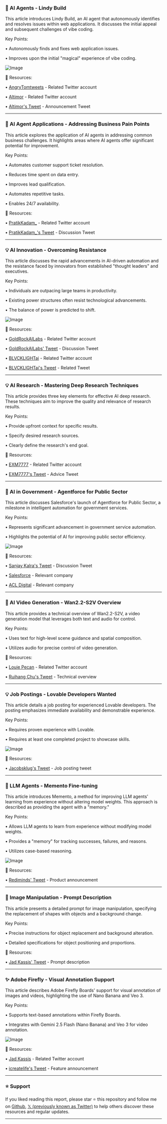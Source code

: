### 🚀 AI Agents - Lindy Build

This article introduces Lindy Build, an AI agent that autonomously identifies and resolves issues within web applications.  It discusses the initial appeal and subsequent challenges of vibe coding.

Key Points:

•  Autonomously finds and fixes web application issues.

•  Improves upon the initial "magical" experience of vibe coding.


![Image](https://pbs.twimg.com/amplify_video_thumb/1960755236081176576/img/sR3mFynHG4giaJfc.jpg)

🔗 Resources:

• [AngryTomtweets](https://x.com/AngryTomtweets) -  Related Twitter account

• [Altimor](https://x.com/Altimor) -  Related Twitter account

• [Altimor's Tweet](https://x.com/Altimor/status/1960755364208763321) -  Announcement Tweet


---
### 🤖 AI Agent Applications - Addressing Business Pain Points

This article explores the application of AI agents in addressing common business challenges.  It highlights areas where AI agents offer significant potential for improvement.


Key Points:

•  Automates customer support ticket resolution.

•  Reduces time spent on data entry.


•  Improves lead qualification.

•  Automates repetitive tasks.

•  Enables 24/7 availability.


🔗 Resources:

• [PratikKadam_](https://x.com/PratikKadam_) - Related Twitter account

• [PratikKadam_'s Tweet](https://x.com/PratikKadam_/status/1950918737336598649) -  Discussion Tweet


---
### 💡 AI Innovation - Overcoming Resistance

This article discusses the rapid advancements in AI-driven automation and the resistance faced by innovators from established "thought leaders" and executives.

Key Points:

• Individuals are outpacing large teams in productivity.

• Existing power structures often resist technological advancements.

•  The balance of power is predicted to shift.


![Image](https://pbs.twimg.com/media/GzZURxXa4AEsTd6?format=jpg&name=small)

🔗 Resources:

• [GoldRockAILabs](https://x.com/GoldRockAILabs) - Related Twitter account

• [GoldRockAILabs' Tweet](https://x.com/GoldRockAILabs/status/1960860694695567596) - Discussion Tweet

• [BLVCKLIGHTai](https://x.com/BLVCKLIGHTai) - Related Twitter account

• [BLVCKLIGHTai's Tweet](https://x.com/BLVCKLIGHTai/status/1960847358599815211) - Related Tweet


---
### 💡 AI Research - Mastering Deep Research Techniques

This article provides three key elements for effective AI deep research.  These techniques aim to improve the quality and relevance of research results.

Key Points:

•  Provide upfront context for specific results.

• Specify desired research sources.

•  Clearly define the research's end goal.



🔗 Resources:

• [EXM7777](https://x.com/EXM7777) - Related Twitter account

• [EXM7777's Tweet](https://x.com/EXM7777/status/1960704394309329136) -  Advice Tweet


---
### 🤖 AI in Government - Agentforce for Public Sector

This article discusses Salesforce's launch of Agentforce for Public Sector, a milestone in intelligent automation for government services.

Key Points:

•  Represents significant advancement in government service automation.

•  Highlights the potential of AI for improving public sector efficiency.


![Image](https://pbs.twimg.com/media/GzY2qtza4AAR5Ly?format=jpg&name=small)

🔗 Resources:

• [Sanjay Kalra's Tweet](https://x.com/sanjaykalra/status/1960814803829895256) - Discussion Tweet

• [Salesforce](https://x.com/salesforce) -  Relevant company

• [ACL Digital](https://x.com/ACL_Digital) - Relevant company


---
### 🤖 AI Video Generation - Wan2.2-S2V Overview

This article provides a technical overview of Wan2.2-S2V, a video generation model that leverages both text and audio for control.

Key Points:

•  Uses text for high-level scene guidance and spatial composition.

•  Utilizes audio for precise control of video generation.


🔗 Resources:

• [Louie Pecan](https://x.com/louiepecan) - Related Twitter account

• [Ruihang Chu's Tweet](https://x.com/RuihangChu/status/1960327149971243259) -  Technical overview


---
### 💡 Job Postings - Lovable Developers Wanted

This article details a job posting for experienced Lovable developers.  The posting emphasizes immediate availability and demonstrable experience.

Key Points:

•  Requires proven experience with Lovable.

•  Requires at least one completed project to showcase skills.


![Image](https://pbs.twimg.com/media/GzYGMdya4AoFahv?format=jpg&name=small)

🔗 Resources:

• [Jacobsklug's Tweet](https://x.com/Jacobsklug/status/1960761502400700444) - Job posting tweet


---
### 🤖 LLM Agents - Memento Fine-tuning

This article introduces Memento, a method for improving LLM agents' learning from experience without altering model weights.  This approach is described as providing the agent with a "memory."

Key Points:

•  Allows LLM agents to learn from experience without modifying model weights.

•  Provides a "memory" for tracking successes, failures, and reasons.

•  Utilizes case-based reasoning.


![Image](https://pbs.twimg.com/amplify_video_thumb/1960760231484391424/img/W0dFnAtlnjYHcgFQ.jpg)

🔗 Resources:

• [Rediminds' Tweet](https://x.com/rediminds/status/1960761277581500835) -  Product announcement


---
### 🤖 Image Manipulation -  Prompt Description

This article presents a detailed prompt for image manipulation, specifying the replacement of shapes with objects and a background change.

Key Points:

•  Precise instructions for object replacement and background alteration.

•  Detailed specifications for object positioning and proportions.


🔗 Resources:

• [Jad Kassis' Tweet](https://x.com/Jad__kassis/status/1960760039146447304) -  Prompt description


---
### ✨ Adobe Firefly - Visual Annotation Support

This article describes Adobe Firefly Boards' support for visual annotation of images and videos, highlighting the use of Nano Banana and Veo 3.

Key Points:

•  Supports text-based annotations within Firefly Boards.

•  Integrates with Gemini 2.5 Flash (Nano Banana) and Veo 3 for video annotation.


![Image](https://pbs.twimg.com/amplify_video_thumb/1960737152553127936/img/jvHYwJ5VAWEMnUTU.jpg)

🔗 Resources:

• [Jad Kassis](https://x.com/Jad__kassis) - Related Twitter account

• [icreatelife's Tweet](https://x.com/icreatelife/status/1960737585862521107) - Feature announcement


---

### ⭐️ Support

If you liked reading this report, please star ⭐️ this repository and follow me on [Github](https://github.com/Drix10), [𝕏 (previously known as Twitter)](https://x.com/DRIX_10_) to help others discover these resources and regular updates.

---